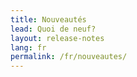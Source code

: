 ```yaml
---
title: Nouveautés
lead: Quoi de neuf?
layout: release-notes
lang: fr
permalink: /fr/nouveautes/
---
```

